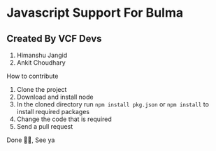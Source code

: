 # Javascript Support For Bulma 
## Created By VCF Devs

1. Himanshu Jangid
2. Ankit Choudhary

How to contribute

1. Clone the project
2. Download and install node
3. In the cloned directory run ``` npm install pkg.json ``` or ``` npm install ``` to install required packages
4. Change the code that is required
5. Send a pull request

Done 👍🏽, See ya